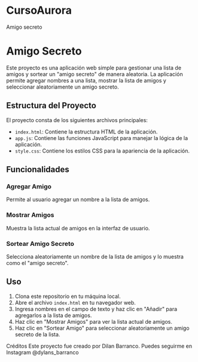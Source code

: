 # CursoAurora
Amigo secreto 
# Amigo Secreto

Este proyecto es una aplicación web simple para gestionar una lista de amigos y sortear un "amigo secreto" de manera aleatoria. La aplicación permite agregar nombres a una lista, mostrar la lista de amigos y seleccionar aleatoriamente un amigo secreto.

## Estructura del Proyecto

El proyecto consta de los siguientes archivos principales:

- `index.html`: Contiene la estructura HTML de la aplicación.
- `app.js`: Contiene las funciones JavaScript para manejar la lógica de la aplicación.
- `style.css`: Contiene los estilos CSS para la apariencia de la aplicación.

## Funcionalidades

### Agregar Amigo

Permite al usuario agregar un nombre a la lista de amigos.

### Mostrar Amigos

Muestra la lista actual de amigos en la interfaz de usuario.

### Sortear Amigo Secreto

Selecciona aleatoriamente un nombre de la lista de amigos y lo muestra como el "amigo secreto".

## Uso

1. Clona este repositorio en tu máquina local.
2. Abre el archivo `index.html` en tu navegador web.
3. Ingresa nombres en el campo de texto y haz clic en "Añadir" para agregarlos a la lista de amigos.
4. Haz clic en "Mostrar Amigos" para ver la lista actual de amigos.
5. Haz clic en "Sortear Amigo" para seleccionar aleatoriamente un amigo secreto de la lista.

Créditos
Este proyecto fue creado por Dilan Barranco. Puedes seguirme en Instagram @dylans_barranco

